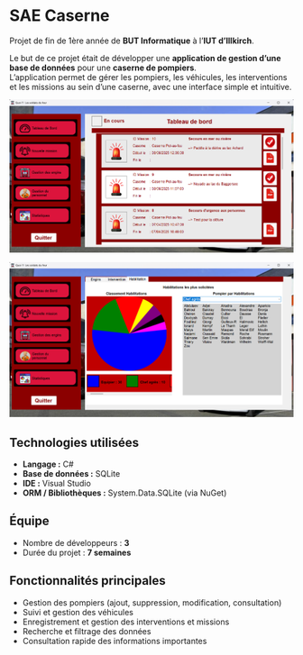 # SAE Caserne

Projet de fin de 1ère année de **BUT Informatique** à l’**IUT d’Illkirch**.

Le but de ce projet était de développer une **application de gestion d’une base de données** pour une **caserne de pompiers**.  
L’application permet de gérer les pompiers, les véhicules, les interventions et les missions au sein d’une caserne, avec une interface simple et intuitive.

![Texte alternatif](captures/tableau_de_bord.png "Tableau de bord")

![Texte alternatif](captures/statistiques.png "Page des statistiques")

## Technologies utilisées

- **Langage :** C#  
- **Base de données :** SQLite  
- **IDE :** Visual Studio  
- **ORM / Bibliothèques :** System.Data.SQLite (via NuGet)


## Équipe

- Nombre de développeurs : **3**  
- Durée du projet : **7 semaines**


## Fonctionnalités principales

- Gestion des pompiers (ajout, suppression, modification, consultation)  
- Suivi et gestion des véhicules  
- Enregistrement et gestion des interventions et missions  
- Recherche et filtrage des données  
- Consultation rapide des informations importantes
